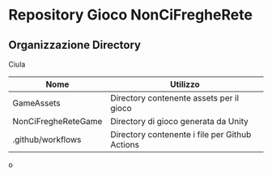 # Repository Gioco NonCiFregheRete
## Organizzazione Directory

Ciula

| Nome  | Utilizzo  |
|-------|-----------|
| GameAssets  | Directory contenente assets per il gioco  |
| NonCiFregheReteGame | Directory di gioco generata da Unity  |
| .github/workflows | Directory contenente i file per Github Actions |
o
